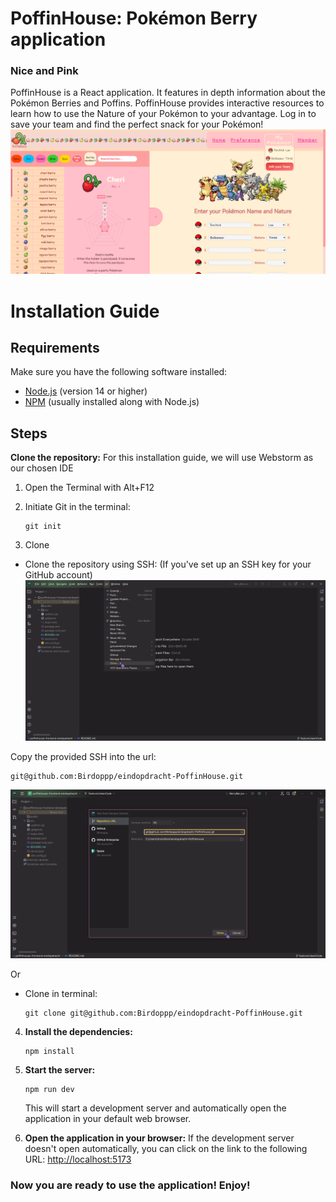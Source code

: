 # PoffinHouse: Pokémon Berry application

### Nice and Pink

PoffinHouse is a React application. It features in depth information about the Pokémon Berries and Poffins. PoffinHouse
provides interactive resources to learn how to use the Nature of your Pokémon to your advantage. Log in to save your
team and find the perfect snack for your Pokémon!
![PoffinHouse-screenshot.png](src%2Fassets%2Freadme-assets%2FPoffinHouse-screenshot.png)

# Installation Guide

## Requirements

Make sure you have the following software installed:

- [Node.js](https://nodejs.org/) (version 14 or higher)
- [NPM](https://www.npmjs.com/) (usually installed along with Node.js)

## Steps

**Clone the repository:**
For this installation guide, we will use Webstorm as our chosen IDE

1. Open the Terminal with Alt+F12

2. Initiate Git in the terminal:
   ```
   git init
   ```

3. Clone

- Clone the repository using SSH:
  (If you've set up an SSH key for your GitHub account)
  ![clone under Git](src%2Fassets%2Freadme-assets%2Fgit-clone.png)

Copy the provided SSH into the url:

   ```
   git@github.com:Birdoppp/eindopdracht-PoffinHouse.git
   ```

![clone-screenshot1.png](src%2Fassets%2Freadme-assets%2Fclone-screenshot1.png)

Or

- Clone in terminal:

   ```
   git clone git@github.com:Birdoppp/eindopdracht-PoffinHouse.git
   ```

4. **Install the dependencies:**

   ```
   npm install
   ```


5. **Start the server:**
   ```
   npm run dev
   ```

   This will start a development server and automatically open the application in your default web browser.


6. **Open the application in your browser:**
   If the development server doesn't open automatically, you can click on the link to the following
   URL: [http://localhost:5173](http://localhost:5173)

### Now you are ready to use the application! Enjoy!